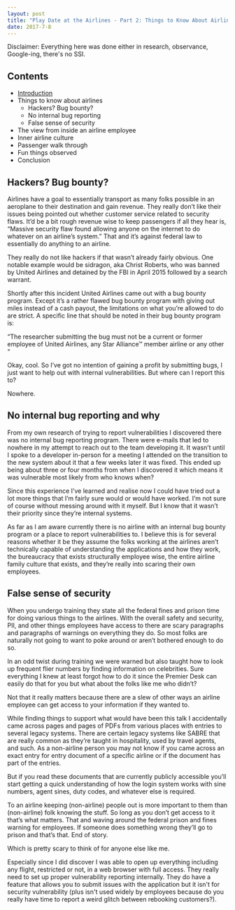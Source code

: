 ```yaml
---
layout: post
title: "Play Date at the Airlines - Part 2: Things to Know About Airlines"
date: 2017-7-8
---
```


Disclaimer: Everything here was done either in research, observance, Google-ing, there's no SSI.

## Contents

* [Introduction](https://avizc.github.io/2017/07/08/play-date-at-airlines-part-1.html)
* Things to know about airlines
    * Hackers? Bug bounty?
    * No internal bug reporting
    * False sense of security
* The view from inside an airline employee
* Inner airline culture
* Passenger walk through
* Fun things observed
* Conclusion

## Hackers? Bug bounty?

Airlines have a goal to essentially transport as many folks possible in an aeroplane to their destination and gain revenue. They really don’t like their issues being pointed out whether customer service related to security flaws. It’d be a bit rough revenue wise to keep passengers if all they hear is, “Massive security flaw found allowing anyone on the internet to do whatever on an airline’s system.” That and it’s against federal law to essentially do anything to an airline.

They really do not like hackers if that wasn’t already fairly obvious. One notable example would be sidragon, aka Christ Roberts, who was banned by United Airlines and detained by the FBI in April 2015 followed by a search warrant.

Shortly after this incident United Airlines came out with a bug bounty program. Except it’s a rather flawed bug bounty program with giving out miles instead of a cash payout, the limitations on what you’re allowed to do are strict. A specific line that should be noted in their bug bounty program is:

“The researcher submitting the bug must not be a current or former employee of United Airlines, any Star Alliance™ member airline or any other “

Okay, cool. So I’ve got no intention of gaining a profit by submitting bugs, I just want to help out with internal vulnerabilities. But where can I report this to?

Nowhere.

## No internal bug reporting and why

From my own research of trying to report vulnerabilities I discovered there was no internal bug reporting program. There were e-mails that led to nowhere in my attempt to reach out to the team developing it. It wasn’t until I spoke to a developer in-person for a meeting I attended on the transition to the new system about it that a few weeks later it was fixed. This ended up being about three or four months from when I discovered it which means it was vulnerable most likely from who knows when?

Since this experience I’ve learned and realise now I could have tried out a lot more things that I’m fairly sure would or would have worked. I’m not sure of course without messing around with it myself. But I know that it wasn’t their priority since they’re internal systems.

As far as I am aware currently there is no airline with an internal bug bounty program or a place to report vulnerabilities to. I believe this is for several reasons whether it be they assume the folks working at the airlines aren’t technically capable of understanding the applications and how they work, the bureaucracy that exists structurally employee wise, the entire airline family culture that exists, and they’re really into scaring their own employees.

## False sense of security

When you undergo training they state all the federal fines and prison time for doing various things to the airlines. With the overall safety and security, PII, and other things employees have access to there are scary paragraphs and paragraphs of warnings on everything they do. So most folks are naturally not going to want to poke around or aren’t bothered enough to do so.

In an odd twist during training we were warned but also taught how to look up frequent flier numbers by finding information on celebrities. Sure everything I knew at least forgot how to do it since the Premier Desk can easily do that for you but what about the folks like me who didn’t?

Not that it really matters because there are a slew of other ways an airline employee can get access to your information if they wanted to.

While finding things to support what would have been this talk I accidentally came across pages and pages of PDFs from various places with entries to several legacy systems. There are certain legacy systems like SABRE that are really common as they’re taught in hospitality, used by travel agents, and such. As a non-airline person you may not know if you came across an exact entry for entry document of a specific airline or if the document has part of the entries.

But if you read these documents that are currently publicly accessible you’ll start getting a quick understanding of how the login system works with sine numbers, agent sines, duty codes, and whatever else is required.

To an airline keeping (non-airline) people out is more important to them than (non-airline) folk knowing the stuff. So long as you don’t get access to it that’s what matters. That and waving around the federal prison and fines warning for employees. If someone does something wrong they’ll go to prison and that’s that. End of story.

Which is pretty scary to think of for anyone else like me.

Especially since I did discover I was able to open up everything including any flight, restricted or not, in a web browser with full access. They really need to set up proper vulnerability reporting internally. They do have a feature that allows you to submit issues with the application but it isn't for security vulnerability (plus isn't used widely by employees because do you really have time to report a weird glitch between rebooking customers?).
